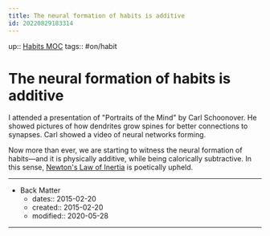 ```yaml
---
title: The neural formation of habits is additive
id: 20220829183314
---
```

up:: [Habits MOC]([[20220905183035]])
tags:: #on/habit

# The neural formation of habits is additive 
I attended a presentation of "Portraits of the Mind" by Carl Schoonover. He showed pictures of how dendrites grow spines for better connections to synapses. Carl showed a video of neural networks forming. 

Now more than ever, we are starting to witness the neural formation of habits—and it is physically additive, while being calorically subtractive. In this sense, [Newton's Law of Inertia]([[20220829214455]]) is poetically upheld.

---

- Back Matter
	- dates:: 2015-02-20
	- created:: 2015-02-20
	- modified:: 2020-05-28

---